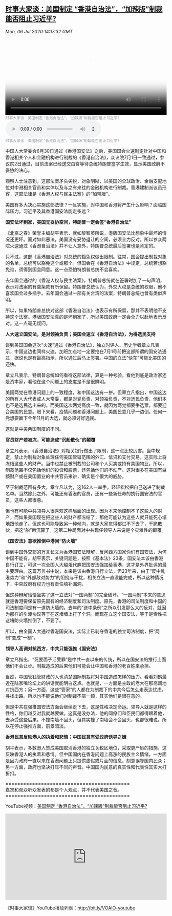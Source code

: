 <!--1594078880000-->
[时事大家谈：美国制定 “香港自治法”，“加辣版”制裁能否阻止习近平?](https://www.voachinese.com/a/voaweishi-20200706-voaio-can-hk-autonomy-law-stop-xi-jinping/5491551.html)
------

<div><i>Mon, 06 Jul 2020 14:17:32 GMT</i></div><video poster="https://images.weserv.nl?url=gdb.voanews.com/26b4bd73-e9b8-4303-9f08-20c4f66e37d0_tv_r1_s_w900.jpg" src="https://av.voanews.com/Videoroot/Pangeavideo/2020/07/2/26/26b4bd73-e9b8-4303-9f08-20c4f66e37d0_240p.mp4" style="width:100%" controls></video><div><small style="color: #999;">时事大家谈：美国制定 “香港自治法”，“加辣版”制裁能否阻止习近平?</small></div><audio src="https://av.voanews.com/clips/VCH/2020/07/06/80ab615e-3ea7-4ed3-ac06-d1d095e78cbd.mp3" controls></audio><div><small style="color: #999;">时事大家谈：美国制定 “香港自治法”，“加辣版”制裁能否阻止习近平?</small></div><p>中国人大常委会6月30日通过《香港国安法》之后，美国国会火速制定针对中国和香港相关个人和金融机构进行制裁的《香港自治法》，众议院7月1日一致通过，参议院2日通过，目前法案已经送交白宫等待总统特朗普签字生效，显示美国政府不妥协的决心。</p><p>观察人士注意到，这部法案矛头尖锐，对象明晰，以美国的全球政治、金融支配地位对中港相关官员和实体以及与之有来往的金融机构进行制裁。香港建制派议员形容，这部法律是《香港人权与民主法案》的“加辣版”。</p><p>美国有多大决心实施这部法律？一旦实施，对中国和香港将产生什么影响？面临国际压力，习近平及其香港国安法能走多远？</p><a href="/content/article/5486725.html"></a><p><strong>国安法坏到家，美国无妥协空间，特朗普一定会签“香港自治法”</strong></p><p>《北京之春》荣誉主编胡平表示，就如黎智英所说，港版国安法比想象中最坏的情况还更坏。面对如此恶法，美国没有妥协退让的空间，必须全力反对。所以参众两院火速通过《香港自治法》并不让人意外，特朗普总统最后签署也是肯定的。</p><p>只不过，这部《香港自治法》对总统的豁免权做出限制。往常，国会提出制裁对象的名单，总统可以豁免这个或那个。但国会在《香港自治法》中规定，总统若想豁免谁，须得到国会同意。这一点恐怕特朗普总统不会喜欢。</p><p>去年国会通过的《香港人权与民主法案》，特朗普总统就在签署时加了一句声明，表示对法案的有些条款有所保留。特朗普总统认为，外交大权是总统的权限，他不喜欢国会过多插手。去年国会通过一部有关台湾的法案，特朗普总统也曾有类似声明。</p><p>所以，如果特朗普总统对这部《香港自治法》也表示有所保留，那并不表明他不支持这个法案。港版国安法真的是坏到家了，所以美国政府一定会全力以赴地表示反对。这一点毫无疑问。</p><a href="/content/article/5184035.html"></a><p><strong>人大速立国安法，是对领袖负责；美国会速立《香港自治法》，为得选民支持</strong></p><p>谈到美国国会这次“火速”通过《香港自治法》，独立时评人、历史学者章立凡表示，中国这边也同样火速，加班加点地一定要抢在7月1号前把这部所谓的国安法通过，据说也是有最高指示，所以通过后马上签署。中国的立法“快车”可能比美国的还快。</p><p>章立凡表示，特朗普总统如何看待这部法律，算是一种考验，看他到底是政治家还是资本家，看他在这个问题上的态度是不是很鲜明。</p><p>美国两党在香港问题上的一致程度，和中国这边有一拼。但章立凡指出，中国这边的所有人大代表或人大常委，都是对党负责，对领袖负责，不对选民负责，他们本也不是选民选出来的。而美国这次两党高度一致，就因为两党都要争选票，都要迎合美国的民意。眼下来看，疫情问题和香港问题上，美国民意几乎一边倒。任何一党想要赢下今年11月的大选，就必须讨好选民。</p><p>这就是中美两国制度的不同。</p><a href="/content/article/5485821.html"></a><p><strong>官员财产若被冻，可能造成“沉船散伙”的颠覆</strong></p><p>章立凡表示，《香港自治法》对相关银行做出了限制，这一点比较厉害。当中规定，禁止为制裁对象处理任何美国管辖范围的外汇、信贷和支付交易，这实际上将冻结这些人的财产。当中也禁止被制裁的公司和个人买卖或持有美国物业。所以，制裁范围不仅包括他们的投资和股票，还包括他们的不动产。这对很多在美国有巨额财产或在美国置业的中共官员来讲，确实是个很大的威胁。</p><p>至于制裁范围有多大，章立凡认为，这162人一举手，轻轻松松把自己送进了制裁名单。当然除此之外，可能还有香港的官员，还有一些新任命的执行国安法的官员，这些人都很悬。</p><p>但也有可能中共领导人很喜欢这样局面的出现。因为本来他控制不了这些人的财产，而如果美国现在把这些人的财产都冻结了，那他可能认为这些人就只能死心塌地跟他走了。但这也可能导致另一种倾向，就是大家觉得都过不下去了，干脆散伙，把这“船”凿沉算了。这第二种局面对中共现任领导人来说是个灾难性的颠覆。</p><a href="/content/article/5459206.html"></a><p><strong>《国安法》意欲推倒中港间“防火墙”</strong></p><p>谈到中国外交部的万言长文为香港国安法辩解，反问西方国家你们有国安法，为何中国不能有。胡平表示，关键问题是，按照《基本法》23条，国安法本该由香港自行订立，可这一次全国人大越俎代庖把国安法强加给香港，这才是外界批评的最主要理由。这篇万言书中说，本来是该由香港自行立法，但23年来，由于“反中乱港势力”和“外部敌对势力”的阻挠与干扰，相关立法一直没能完成，所以这种情况下，中央政府有权力也有责任填补漏洞。</p><p>但这种辩解恰恰坐实了这一立法对“一国两制”的完全破坏。“一国两制”本来的意思就是香港要保留原先固有的经济制度和司法制度。原先，香港的司法制度和中国的司法制度间是有一道防火墙的。去年的“送中条例”之所以引发那么大的反对，就因为那样的引渡协议等于在这堵墙上打了个洞。而现在立这个国安法，等于是索性把这堵防火墙推倒了，不要了。</p><p>所以，由全国人大通过香港国安法，实际上已剥夺香港的独立司法制度，把“两制”变成“一制”。</p><a href="/content/article/5487921.html"></a><p><strong>领导人高调对抗西方，中共只能强推《国安法》</strong></p><p>章立凡指出，“死要面子活受罪”是中共一直以来的传统，所以在国安法的推行上面他们不会让步。制裁造成的后果他们可能会让中国和香港的老百姓来承担。</p><p>当然，中国管钱管财政的人也清楚国际制裁将对中国造成怎样的压力。看看刘鹤最近在陆家嘴论坛上的讲话就能明白这点。也就是，一方面是主政的老大在那高调地对抗西方；另一方面，这些“管家”的人都在为制裁下的中共今后怎么走表达忧虑，寻找出路。所以也不能说他们对制裁不屑一顾，其实他们是很在意的。</p><p>但是中共在强推国安法方面会继续走下去，这是性格决定命运。领导人就是这样的性格，你们越反对我就越要做。这真是没办法，他的同僚们和臣民们都得跟着他，去承受这些后果。不撞南墙不回头，但其实撞了南墙会不会回头，也都很难说。所以在停止强推方面，前景暗淡。</p><p><strong>香港民意反映港人的执着和悲情；中国民意有受政府诱导之嫌</strong></p><a href="/content/article/5487499.html"></a><p>胡平表示，多数港人赞成美国取消香港的独立关税区地位，采取更严厉的措施，这反映香港人的执着和悲情。但中国国内在香港问题上高涨的民族主义情绪，一方面是因为政府一直以来在香港问题上只提供虚假或片面的信息，刻意误导国内民众；另一方面，政府也坚决打压不同的声音。中国国内民意的真实性和代表性其实大打折扣。</p><p>==========================================<br />嘉宾和观众听众发表的都是个人观点，并不代表美国之音。<br />==========================================</p><p>YouTube视频：<a class="wsw__a" href="https://www.youtube.com/watch?v=2GP9IrUmA4E" target="_blank">美国制定 “香港自治法”，“加辣版”制裁能否阻止习近平?</a></p><iframe src="https://www.youtube.com/embed/2GP9IrUmA4E?&&&enablejsapi=1" frameborder="0" width="100%"  style="min-height:270px" class="external-content YouTube"><a href="https://www.youtube.com/watch?v=2GP9IrUmA4E&&&">YouTube</a></iframe><p>《时事大家谈》YouTube播放列表：<a class="wsw__a" href="http://bit.ly/VOAIO-youtube" style="font-size: 1em;" target="_blank">http://bit.ly/VOAIO-youtube</a></p>
